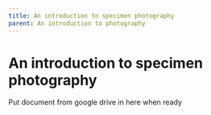 ```yaml
---
title: An introduction to specimen photography
parent: An introduction to photography 
---
```


#  An introduction to specimen photography

Put document from google drive in here when ready
